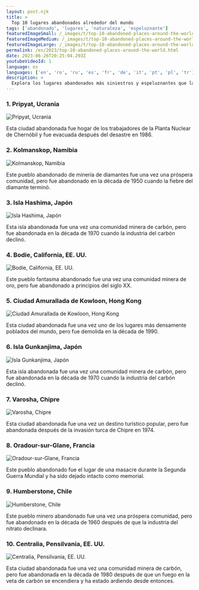 ```yaml
---
layout: post.njk
title: >
  Top 10 lugares abandonados alrededor del mundo
tags: ['abandonado', 'lugares', 'naturaleza', 'espeluznante']
featuredImageSmall: /_images/t/top-10-abandoned-places-around-the-world-cover-es-small.webp
featuredImageMedium: /_images/t/top-10-abandoned-places-around-the-world-cover-es-medium.webp
featuredImageLarge: /_images/t/top-10-abandoned-places-around-the-world-cover-es-large.webp
permalink: /es/2023/top-10-abandoned-places-around-the-world.html
date: 2023-06-26T20:25:04.293Z
youtubeVideoId: 1
language: es
languages: ['en', 'ro', 'ru', 'es', 'fr', 'de', 'it', 'pt', 'pl', 'tr']
description: >
  Explora los lugares abandonados más siniestros y espeluznantes que la naturaleza ha reclamado.
---
```


### 1. Pripyat, Ucrania

![Pripyat, Ucrania](/_images/0/0a3ff15f1a711d913652f01b57238742-medium.webp)

Esta ciudad abandonada fue hogar de los trabajadores de la Planta Nuclear de Chernóbil y fue evacuada después del desastre en 1986.

### 2. Kolmanskop, Namibia

![Kolmanskop, Namibia](/_images/3/343cbeccc4ba7b9193d00360a67f67d5-medium.webp)

Este pueblo abandonado de minería de diamantes fue una vez una próspera comunidad, pero fue abandonado en la década de 1950 cuando la fiebre del diamante terminó.

### 3. Isla Hashima, Japón

![Isla Hashima, Japón](/_images/7/7f221315f73d6afbd692fc02382ed328-medium.webp)

Esta isla abandonada fue una vez una comunidad minera de carbón, pero fue abandonada en la década de 1970 cuando la industria del carbón declinó.

### 4. Bodie, California, EE. UU.

![Bodie, California, EE. UU.](/_images/0/0e07e8dacdc91b186ca1999e85fa0e11-medium.webp)

Este pueblo fantasma abandonado fue una vez una comunidad minera de oro, pero fue abandonado a principios del siglo XX.

### 5. Ciudad Amurallada de Kowloon, Hong Kong

![Ciudad Amurallada de Kowloon, Hong Kong](/_images/0/098e91c86883e9eb78449f43ea7c83f6-medium.webp)

Esta ciudad abandonada fue una vez uno de los lugares más densamente poblados del mundo, pero fue demolida en la década de 1990.

### 6. Isla Gunkanjima, Japón

![Isla Gunkanjima, Japón](/_images/7/7f221315f73d6afbd692fc02382ed328-medium.webp)

Esta isla abandonada fue una vez una comunidad minera de carbón, pero fue abandonada en la década de 1970 cuando la industria del carbón declinó.

### 7. Varosha, Chipre

![Varosha, Chipre](/_images/8/8341e62635e44a0360c0a5812a342be5-medium.webp)

Esta ciudad abandonada fue una vez un destino turístico popular, pero fue abandonada después de la invasión turca de Chipre en 1974.

### 8. Oradour-sur-Glane, Francia

![Oradour-sur-Glane, Francia](/_images/d/d64e45c2eedb9020ecd86fd7bd4d8fde-medium.webp)

Este pueblo abandonado fue el lugar de una masacre durante la Segunda Guerra Mundial y ha sido dejado intacto como memorial.

### 9. Humberstone, Chile

![Humberstone, Chile](/_images/0/0d2f2e6aa33278f6f13defe425b8daa1-medium.webp)

Este pueblo minero abandonado fue una vez una próspera comunidad, pero fue abandonado en la década de 1960 después de que la industria del nitrato declinara.

### 10. Centralia, Pensilvania, EE. UU.

![Centralia, Pensilvania, EE. UU.](/_images/a/a18c6131fff9851512fb884a7e06f26c-medium.webp)

Esta ciudad abandonada fue una vez una comunidad minera de carbón, pero fue abandonada en la década de 1980 después de que un fuego en la veta de carbón se encendiera y ha estado ardiendo desde entonces.

